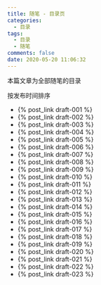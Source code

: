 ```yaml
---
title: 随笔 - 目录页
categories:
  - 目录
tags:
  - 目录
  - 随笔
comments: false
date: 2020-05-20 11:06:32
---
```


本篇文章为全部随笔的目录

<!-- more -->

按发布时间排序

- {% post_link draft-001 %}
- {% post_link draft-002 %}
- {% post_link draft-003 %}
- {% post_link draft-004 %}
- {% post_link draft-005 %}
- {% post_link draft-006 %}
- {% post_link draft-007 %}
- {% post_link draft-008 %}
- {% post_link draft-009 %}
- {% post_link draft-010 %}
- {% post_link draft-011 %}
- {% post_link draft-012 %}
- {% post_link draft-013 %}
- {% post_link draft-014 %}
- {% post_link draft-015 %}
- {% post_link draft-016 %}
- {% post_link draft-017 %}
- {% post_link draft-018 %}
- {% post_link draft-019 %}
- {% post_link draft-020 %}
- {% post_link draft-021 %}
- {% post_link draft-022 %}
- {% post_link draft-023 %}
